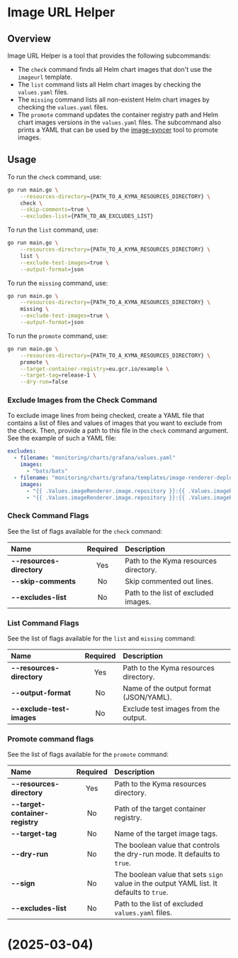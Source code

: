 # Image URL Helper

## Overview

Image URL Helper is a tool that provides the following subcommands:

- The `check` command finds all Helm chart images that don't use the `imageurl` template.
- The `list` command lists all Helm chart images by checking the `values.yaml` files.
- The `missing` command lists all non-existent Helm chart images by checking the `values.yaml` files.
- The `promote` command updates the container registry path and Helm chart images versions in the `values.yaml` files. The subcommand also prints a YAML that can be used by the [image-syncer](../image-syncer) tool to promote images.

## Usage

To run the `check` command, use:

```bash
go run main.go \
    --resources-directory={PATH_TO_A_KYMA_RESOURCES_DIRECTORY} \
    check \
    --skip-comments=true \
    --excludes-list={PATH_TO_AN_EXCLUDES_LIST}
```

To run the `list` command, use:

```bash
go run main.go \
    --resources-directory={PATH_TO_A_KYMA_RESOURCES_DIRECTORY} \
    list \
    --exclude-test-images=true \
    --output-format=json
```

To run the `missing` command, use:

```bash
go run main.go \
    --resources-directory={PATH_TO_A_KYMA_RESOURCES_DIRECTORY} \
    missing \
    --exclude-test-images=true \
    --output-format=json
```

To run the `promote` command, use:

```bash
go run main.go \
    --resources-directory={PATH_TO_A_KYMA_RESOURCES_DIRECTORY} \
    promote \
    --target-container-registry=eu.gcr.io/example \
    --target-tag=release-1 \
    --dry-run=false
```

### Exclude Images from the Check Command

To exclude image lines from being checked, create a YAML file that contains a list of files and values of images that you want to exclude from the check. Then, provide a path to this file in the `check` command argument. See the example of such a YAML file:

```yaml
excludes:
  - filename: "monitoring/charts/grafana/values.yaml"
    images:
      - "bats/bats"
  - filename: "monitoring/charts/grafana/templates/image-renderer-deployment.yaml"
    images:
      - "{{ .Values.imageRenderer.image.repository }}:{{ .Values.imageRenderer.image.tag }}@sha256:{{ .Values.imageRenderer.image.sha }}"
      - "{{ .Values.imageRenderer.image.repository }}:{{ .Values.imageRenderer.image.tag }}"
```

### Check Command Flags

See the list of flags available for the `check` command:

| Name                      | Required | Description                           |
| :------------------------ | :------: | :------------------------------------ |
| **--resources-directory** |   Yes    | Path to the Kyma resources directory. |
| **--skip-comments**       |    No    | Skip commented out lines.             |
| **--excludes-list**       |    No    | Path to the list of excluded images.  |

### List Command Flags

See the list of flags available for the `list` and `missing` command:

| Name                      | Required | Description                            |
| :------------------------ | :------: | :------------------------------------- |
| **--resources-directory** |   Yes    | Path to the Kyma resources directory.  |
| **--output-format**       |    No    | Name of the output format (JSON/YAML). |
| **--exclude-test-images** |    No    | Exclude test images from the output.   |

### Promote command flags

See the list of flags available for the `promote` command:

| Name                            | Required | Description                                                                              |
| :------------------------------ | :------: | :--------------------------------------------------------------------------------------- |
| **--resources-directory**       |   Yes    | Path to the Kyma resources directory.                                                    |
| **--target-container-registry** |    No    | Path of the target container registry.                                                   |
| **--target-tag**                |    No    | Name of the target image tags.                                                           |
| **--dry-run**                   |    No    | The boolean value that controls the dry-run mode. It defaults to `true`.                 |
| **--sign**                      |    No    | The boolean value that sets `sign` value in the output YAML list. It defaults to `true`. |
| **--excludes-list**             |    No    | Path to the list of excluded `values.yaml` files.                                        |
# (2025-03-04)